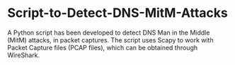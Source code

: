 # Script-to-Detect-DNS-MitM-Attacks
A Python script has been developed to detect DNS Man in the Middle (MitM) attacks, in packet captures. The script uses Scapy to work with Packet Capture files (PCAP files), which can be obtained through WireShark.
